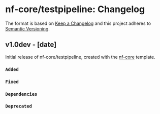 # nf-core/testpipeline: Changelog

The format is based on [Keep a Changelog](https://keepachangelog.com/en/1.0.0/)
and this project adheres to [Semantic Versioning](https://semver.org/spec/v2.0.0.html).

## v1.0dev - [date]

Initial release of nf-core/testpipeline, created with the [nf-core](https://nf-co.re/) template.

### `Added`

### `Fixed`

### `Dependencies`

### `Deprecated`

